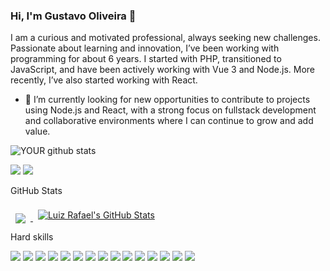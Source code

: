 ### Hi, I'm Gustavo Oliveira 👋
I am a curious and motivated professional, always seeking new challenges. Passionate about learning and innovation, I’ve been working with programming for about 6 years. I started with PHP, transitioned to JavaScript, and have been actively working with Vue 3 and Node.js. More recently, I’ve also started working with React.
- 🤝 I’m currently looking for new opportunities to contribute to projects using Node.js and React, with a strong focus on fullstack development and collaborative environments where I can continue to grow and add value.

![YOUR github stats](https://github-readme-stats.vercel.app/api?username=gustavo491)

[<img src="https://img.shields.io/badge/linkedin-%230077B5.svg?&style=for-the-badge&logo=linkedin&logoColor=white" />](https://www.linkedin.com/in/gustavo-oliveira-7a629b159/) [<img src = "https://img.shields.io/badge/instagram-%23E4405F.svg?&style=for-the-badge&logo=instagram&logoColor=white">](https://www.instagram.com/gustavoholv/) 


 GitHub Stats

<a href="https://github.com/gustavo491">
  <img align="center" style="margin:0.5rem" src="https://github-readme-stats.vercel.app/api/top-langs/?username=gustavo491&hide=html,css&title_color=ffffff&text_color=c9cacc&icon_color=4AB197&bg_color=1A2B34" />
</a>

<a href="https://github.com/gustavo491">
  <img align="center" style="margin:0.5rem;padding-bottom:10px;" src="https://github-readme-stats.vercel.app/api?username=gustavo491&show_icons=true&line_height=27&count_private=true&title_color=ffffff&text_color=c9cacc&icon_color=4AB097&bg_color=1A2B34" alt="Luiz Rafael's GitHub Stats" />
</a>


<summary>Hard skills</summary>

![](https://img.shields.io/badge/Code-PHP-brightgreen)
![](https://img.shields.io/badge/Code-Node.js-brightgreen)
![](https://img.shields.io/badge/Code-Javascript-brightgreen)
![](https://img.shields.io/badge/Code-React-brightgreen)
![](https://img.shields.io/badge/Code-Jquery-brightgreen)
![](https://img.shields.io/badge/Code-Laravel-brightgreen)
![](https://img.shields.io/badge/Code-Vue.js-brightgreen)
![](https://img.shields.io/badge/Style-Tailwind%20CSS-blue)
![](https://img.shields.io/badge/Util-Docker-yellow)
![](https://img.shields.io/badge/Util-AWS-yellow)
![](https://img.shields.io/badge/Util-RabbitMQ-orange)
![](https://img.shields.io/badge/Database-MYSQL-red)
![](https://img.shields.io/badge/Database-ORACLE-red)
![](https://img.shields.io/badge/Database-SQLSERVER-red)
![](https://img.shields.io/badge/Database-MONGODB-red)

</details>

